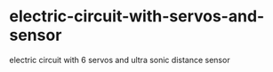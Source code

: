 # electric-circuit-with-servos-and-sensor
electric circuit with 6 servos and ultra sonic distance sensor
